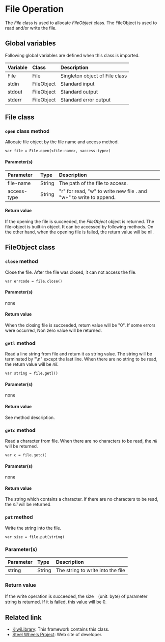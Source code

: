 # File Operation
The *File* class is used to allocate *FileObject* class.
The FileObject is used to read and/or write the file.

## Global variables
Following global variables are defined when this class is imported.

|Variable   |Class  | Description                     |
|:---       |:---   |:---                             |
|File       |File   |Singleton object of File class   |
|stdin      |FileObject   | Standard input            |
|stdout     |FileObject   | Standard output           |
|stderr     |FileObject   | Standard error output     |
## File class

### `open` class method
Allocate file object by the file name and access method.
````
var file = File.open(<file-name>, <access-type>)
````
#### Parameter(s)
|Parameter    |Type   |Description                    |
|:---         |:---   |:---                           |
|file-name    |String |The path of the file to access.|
|access-type  |String |"r" for read, "w" to write new file . and "w+" to write to append.|

#### Return value
If the opening the file is succeeded, the *FileObject* object is returned. The file-object is built-in object. It can be accessed by following methods. On the other hand, when the opening file is failed, the return value will be nil.

## FileObject class
### `close` method
Close the file. After the file was closed, it can not access the file.
````
var errcode = file.close()
````
#### Parameter(s)
none
#### Return value
When the closing file is succeeded, return value will be "0". If some errors were occurred, Non zero value will be returned.

### `getl` method
Read a line string from file and return it as string value. The string will be terminated by "\n" except the last line. When there are no string to be read, the return value will be *nil*.
````
var string = file.getl()
````
#### Parameter(s)
none
#### Return value
See method description.

### `getc` method
Read a character from file. When there are no characters to be read, the *nil* will be returned.
````
var c = file.getc()
````
#### Parameter(s)
none
#### Return value
The string which contains a character. If there are no characters to be read, the *nil* will be returned.

### `put` method
Write the string into the file.
```
var size = file.put(string)
```
### Parameter(s)
|Parameter    |Type   |Description                    |
|:---         |:---   |:---                           |
|string       |String |The string to write into the file |
### Return value
If the write operation is succeeded, the size　(unit: byte) of parameter string is returned. If it is failed, this value will be 0.

## Related link
* [KiwiLibrary](https://github.com/steelwheels/KiwiScript/blob/master/KiwiLibrary/Document/README.md): This framework contains this class.
* [Steel Wheels Project](http://steelwheels.github.io): Web site of developer.

